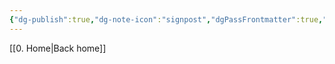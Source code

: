 ```yaml
---
{"dg-publish":true,"dg-note-icon":"signpost","dgPassFrontmatter":true,"noteIcon":"signpost","permalink":"/10-tags/templates/","created":"2025-10-13T20:17:14.096+01:00","updated":"2025-10-21T20:01:32.762+01:00"}
---
```


[[0. Home\|Back home]]